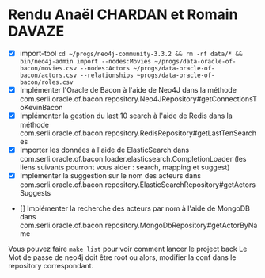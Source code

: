 # Rendu Anaël CHARDAN et Romain DAVAZE

- [X] import-tool
    `cd ~/progs/neo4j-community-3.3.2 && rm -rf data/* && bin/neo4j-admin import --nodes:Movies ~/progs/data-oracle-of-bacon/movies.csv --nodes:Actors ~/progs/data-oracle-of-bacon/actors.csv --relationships ~progs/data-oracle-of-bacon/roles.csv`
- [X] Implémenter l'Oracle de Bacon à l'aide de Neo4J dans la méthode com.serli.oracle.of.bacon.repository.Neo4JRepository#getConnectionsToKevinBacon
- [X] Implémenter la gestion du last 10 search à l'aide de Redis dans la méthode com.serli.oracle.of.bacon.repository.RedisRepository#getLastTenSearches
- [X] Importer les données à l'aide de ElasticSearch dans com.serli.oracle.of.bacon.loader.elasticsearch.CompletionLoader (les liens suivants pourront vous aider : search, mapping et suggest)
- [X] Implémenter la suggestion sur le nom des acteurs dans com.serli.oracle.of.bacon.repository.ElasticSearchRepository#getActorsSuggests
- [] Implémenter la recherche des acteurs par nom à l'aide de MongoDB dans com.serli.oracle.of.bacon.repository.MongoDbRepository#getActorByName

Vous pouvez faire `make list` pour voir comment lancer le project back
Le Mot de passe de neo4j doit être root ou alors, modifier la conf dans le repository correspondant.